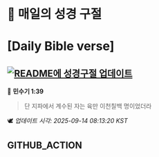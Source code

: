 # 🙏 매일의 성경 구절
# [Daily Bible verse]
## [![README에 성경구절 업데이트](https://github.com/DONGSUKA/first_test/actions/workflows/update-readme-bible.yml/badge.svg)](https://github.com/DONGSUKA/first_test/actions/workflows/update-readme-bible.yml)
<!-- START_BIBLE_VERSE -->
📖 **민수기 1:39**
> 단 지파에서 계수된 자는 육만 이천칠백 명이었더라

🕊️ _업데이트 시각: 2025-09-14 08:13:20 KST_
  <!-- END_BIBLE_VERSE -->
## GITHUB_ACTION
